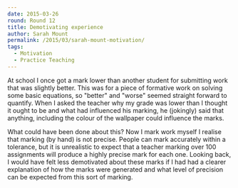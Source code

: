 ```yaml
---
date: 2015-03-26
round: Round 12
title: Demotivating experience
author: Sarah Mount
permalink: /2015/03/sarah-mount-motivation/
tags:
  - Motivation
  - Practice Teaching
---
```


At school I once got a mark lower than another student for submitting work that was slightly better. This was for a piece of formative work on solving some basic equations, so "better" and "worse" seemed straight forward to quantify. When I asked the teacher why my grade was lower than I thought it ought to be and what had influenced his marking, he (jokingly) said that anything, including the colour of the wallpaper could influence the marks.

What could have been done about this? Now I mark work myself I realise that marking (by hand) is not precise. People can mark accurately within a tolerance, but it is unrealistic to expect that a teacher marking over 100 assignments will produce a highly precise mark for each one. Looking back, I would have felt less demotivated about these marks if I had had a clearer explanation of how the marks were generated and what level of precision can be expected from this sort of marking.

